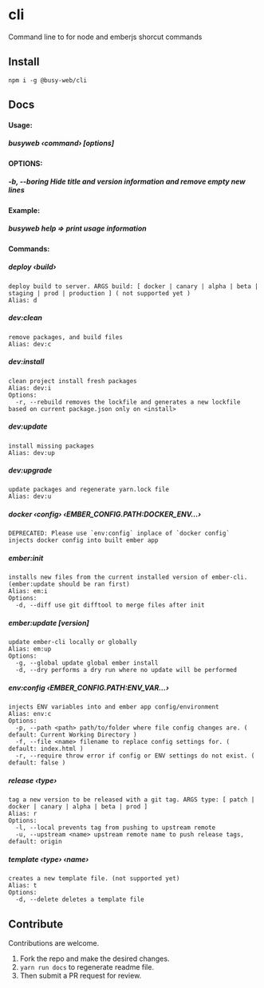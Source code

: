 # cli

Command line to for node and emberjs shorcut commands

## Install

```
npm i -g @busy-web/cli
```

## Docs

<!--START_DOCS-->

#### Usage: 
##### busyweb &lsaquo;command&rsaquo; [options]

#### OPTIONS:
##### -b, --boring Hide title and version information and remove empty new lines

#### Example:
##### busyweb help => print usage information

#### Commands:
##### deploy &lsaquo;build&rsaquo;
    deploy build to server. ARGS build: [ docker | canary | alpha | beta | staging | prod | production ] ( not supported yet )
    Alias: d

##### dev:clean 
    remove packages, and build files
    Alias: dev:c

##### dev:install 
    clean project install fresh packages
    Alias: dev:i
    Options:
      -r, --rebuild removes the lockfile and generates a new lockfile based on current package.json only on <install>

##### dev:update 
    install missing packages
    Alias: dev:up

##### dev:upgrade 
    update packages and regenerate yarn.lock file
    Alias: dev:u

##### docker &lsaquo;config&rsaquo; &lsaquo;EMBER_CONFIG.PATH:DOCKER_ENV...&rsaquo;
    DEPRECATED: Please use `env:config` inplace of `docker config`
    injects docker config into built ember app

##### ember:init 
    installs new files from the current installed version of ember-cli. (ember:update should be ran first)
    Alias: em:i
    Options:
      -d, --diff use git difftool to merge files after init

##### ember:update [version]
    update ember-cli locally or globally
    Alias: em:up
    Options:
      -g, --global update global ember install
      -d, --dry performs a dry run where no update will be performed

##### env:config &lsaquo;EMBER_CONFIG.PATH:ENV_VAR...&rsaquo;
    injects ENV variables into and ember app config/environment
    Alias: env:c
    Options:
      -p, --path <path> path/to/folder where file config changes are. ( default: Current Working Directory )
      -f, --file <name> filename to replace config settings for. ( default: index.html )
      -r, --require throw error if config or ENV settings do not exist. ( default: false )

##### release &lsaquo;type&rsaquo;
    tag a new version to be released with a git tag. ARGS type: [ patch | docker | canary | alpha | beta | prod ]
    Alias: r
    Options:
      -l, --local prevents tag from pushing to upstream remote
      -u, --upstream <name> upstream remote name to push release tags, default: origin

##### template &lsaquo;type&rsaquo; &lsaquo;name&rsaquo;
    creates a new template file. (not supported yet)
    Alias: t
    Options:
      -d, --delete deletes a template file


<!--END_DOCS-->

## Contribute

Contributions are welcome. 
1. Fork the repo and make the desired changes. 
2. `yarn run docs` to regenerate readme file.
3. Then submit a PR request for review. 
